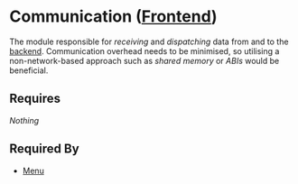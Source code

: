 # Communication ([Frontend](../frontend.md))

The module responsible for *receiving* and *dispatching* data from and to the [backend](../../backend/backend.md). Communication overhead needs to be minimised, so utilising a non-network-based approach such as *shared memory* or *ABIs* would be beneficial.

## Requires

*Nothing*

## Required By

- [Menu](../user_interface/tools/menu/menu.md)

